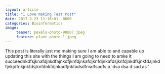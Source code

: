 ```yaml
---
layout: article
title: "I Love making Test Post"
date: 2017-2-23 11:16:01 -0600
categories: Bioinformatics
image:
     teaser: pexels-photo-90807.jpeg
     feature: plant-photo-1.jpeg
---
```


This post is literally just me making sure I am able to and capable up updating
this site with the things I am going to need to amke it
succeednkdfsjknafdjnkdfajnkdfjknfdjnkafdjknfdjnkafdsjknfdjnkdfsjnkfdajnkdfjnkjdfnkjnkfdsjknfdnkfdjnkadfjnkfadsdfnsdfsadfs
a
'dsa
dsa
d
sad
as
'

